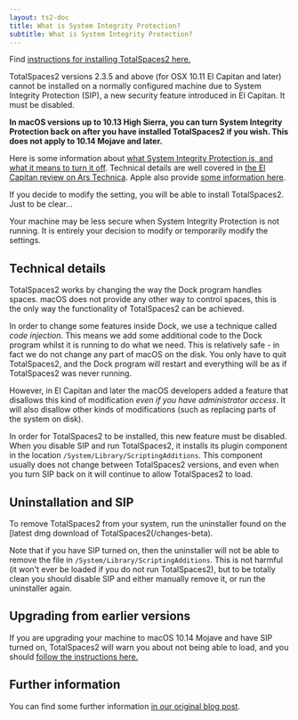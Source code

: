 ```yaml
---
layout: ts2-doc
title: What is System Integrity Protection?
subtitle: What is System Integrity Protection?
---
```


Find [instructions for installing TotalSpaces2 here.](/installing-mojave)

TotalSpaces2 versions 2.3.5 and above (for OSX 10.11 El Capitan and later) cannot be installed on a normally configured machine due to System Integrity Protection (SIP), a new security feature introduced in El Capitan. It must be disabled.

__In macOS versions up to 10.13 High Sierra, you can turn System Integrity Protection back on after you have installed TotalSpaces2 if you wish. This does not apply to 10.14 Mojave and later.__

Here is some information about [what System Integrity Protection is, and what it means to turn it off](https://en.wikipedia.org/wiki/System_Integrity_Protection). Technical details are well covered in [the El Capitan review on Ars Technica](http://arstechnica.com/apple/2015/09/os-x-10-11-el-capitan-the-ars-technica-review/8). Apple also provide [some information here](https://developer.apple.com/library/prerelease/mac/documentation/Security/Conceptual/System_Integrity_Protection_Guide/Introduction/Introduction.html). 

If you decide to modify the setting, you will be able to install TotalSpaces2. Just to be clear...

<div class="license-desk exclamation">
Your machine may be less secure when System Integrity Protection is not running. It is entirely your decision to modify or temporarily modify the settings.
</div>

## Technical details

TotalSpaces2 works by changing the way the Dock program handles spaces. macOS does not provide any other way to control spaces, this is the only way the functionality of TotalSpaces2 can be achieved.

In order to change some features inside Dock, we use a technique called _code injection_. This means we add some additional code to the Dock program whilst it is running to do what we need. This is relatively safe - in fact we do not change any part of macOS on the disk. You only have to quit TotalSpaces2, and the Dock program will restart and everything will be as if TotalSpaces2 was never running.

However, in El Capitan and later the macOS developers added a feature that disallows this kind of modification _even if you have administrator access_. It will also disallow other kinds of modifications (such as replacing parts of the system on disk).

In order for TotalSpaces2 to be installed, this new feature must be disabled. When you disable SIP and run TotalSpaces2, it installs its plugin component in the location `/System/Library/ScriptingAdditions`. This component usually does not change between TotalSpaces2 versions, and even when you turn SIP back on it will continue to allow TotalSpaces2 to load.

## Uninstallation and SIP

To remove TotalSpaces2 from your system, run the uninstaller found on the [latest dmg download of TotalSpaces2(/changes-beta). 

Note that if you have SIP turned on, then the uninstaller will not be able to remove the file in `/System/Library/ScriptingAdditions`. This is not harmful (it won't ever be loaded if you do not run TotalSpaces2), but to be totally clean you should disable SIP and either manually remove it, or run the uninstaller again.

## Upgrading from earlier versions

If you are upgrading your machine to macOS 10.14 Mojave and have SIP turned on, TotalSpaces2 will warn you about not being able to load, and you should [follow the instructions here.](/installing-mojave)

## Further information

You can find some further information [in our original blog post](http://blog.binaryage.com/el-capitan-update).
